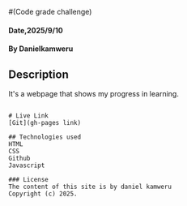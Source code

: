 #(Code grade challenge)
#### Date,2025/9/10
#### By Danielkamweru
## Description
It's a webpage that shows my progress in learning.

```

# Live Link
[Git](gh-pages link)

## Technologies used
HTML
CSS
Github
Javascript

### License
The content of this site is by daniel kamweru
Copyright (c) 2025.


